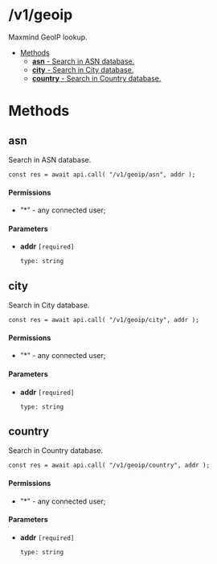 # /v1/geoip

Maxmind GeoIP lookup.

-   [Methods](#methods)
    -   [**asn** - Search in ASN database.](#/v1/geoip/asn)
    -   [**city** - Search in City database.](#/v1/geoip/city)
    -   [**country** - Search in Country database.](#/v1/geoip/country)

<a id="methods"></a>

# Methods

<a id="/v1/geoip/asn"></a>

## asn

Search in ASN database.

```
const res = await api.call( "/v1/geoip/asn", addr );
```

#### Permissions

-   "\*" - any connected user;

#### Parameters

-   **addr** `[required]`

    ```
    type: string
    ```

<a id="/v1/geoip/city"></a>

## city

Search in City database.

```
const res = await api.call( "/v1/geoip/city", addr );
```

#### Permissions

-   "\*" - any connected user;

#### Parameters

-   **addr** `[required]`

    ```
    type: string
    ```

<a id="/v1/geoip/country"></a>

## country

Search in Country database.

```
const res = await api.call( "/v1/geoip/country", addr );
```

#### Permissions

-   "\*" - any connected user;

#### Parameters

-   **addr** `[required]`

    ```
    type: string
    ```
